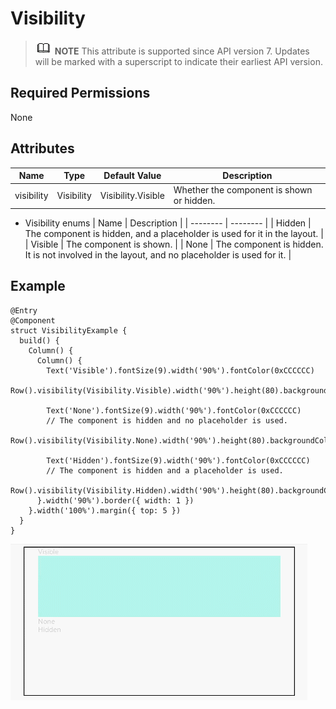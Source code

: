 # Visibility


> ![icon-note.gif](public_sys-resources/icon-note.gif) **NOTE**
> This attribute is supported since API version 7. Updates will be marked with a superscript to indicate their earliest API version.


## Required Permissions

None


## Attributes


  | Name | Type | Default Value | Description | 
| -------- | -------- | -------- | -------- |
| visibility | Visibility | Visibility.Visible | Whether the component is shown or hidden. | 


- Visibility enums
    | Name | Description | 
  | -------- | -------- |
  | Hidden | The component is hidden, and a placeholder is used for it in the layout. | 
  | Visible | The component is shown. | 
  | None | The component is hidden. It is not involved in the layout, and no placeholder is used for it. | 


## Example

  
```
@Entry
@Component
struct VisibilityExample {
  build() {
    Column() {
      Column() {
        Text('Visible').fontSize(9).width('90%').fontColor(0xCCCCCC)
        Row().visibility(Visibility.Visible).width('90%').height(80).backgroundColor(0xAFEEEE)

        Text('None').fontSize(9).width('90%').fontColor(0xCCCCCC)
        // The component is hidden and no placeholder is used.
        Row().visibility(Visibility.None).width('90%').height(80).backgroundColor(0xAFEEEE)

        Text('Hidden').fontSize(9).width('90%').fontColor(0xCCCCCC)
        // The component is hidden and a placeholder is used.
        Row().visibility(Visibility.Hidden).width('90%').height(80).backgroundColor(0xAFEEEE)
      }.width('90%').border({ width: 1 })
    }.width('100%').margin({ top: 5 })
  }
}
```

![en-us_image_0000001257058421](figures/en-us_image_0000001257058421.gif)
